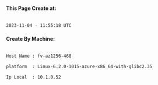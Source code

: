 
   
#### This Page Create at:

```bash

2023-11-04 - 11:55:18 UTC

```

#### Create By Machine:

```bash

Host Name : fv-az1256-468

platform  : Linux-6.2.0-1015-azure-x86_64-with-glibc2.35

Ip Local  : 10.1.0.52

```

